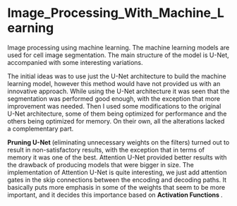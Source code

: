 # Image_Processing_With_Machine_Learning
Image processing using machine learning. The machine learning models are used for cell image segmentation. The main structure of the model is U-Net, accompanied with some interesting variations.


The initial ideas was to use just the U-Net architecture to build the machine learning model, however this method would have not provided us with an innovative approach. While using the U-Net architecture it was seen that the segmentation was performed good enough, with the exception that more improvement was needed. Then I used some modifications to the original U-Net architecture, some of them being optimized for performance and the others being optimized for memory. On their own, all the alterations lacked a complementary part. 

<b> Pruning U-Net </b> (eliminating unnecessary weights on the filters) turned out to result in non-satisfactory results, with the exception that in terms of memory it was one of the best. Attention U-Net provided better results with the drawback of producing models that were bigger in size. The implementation of Attention U-Net is quite interesting, we just add attention gates in the skip connections between the encoding and decoding paths. It basically puts more emphasis in some of the weights that seem to be more important, and it decides this importance based on <b> Activation Functions </b>.
